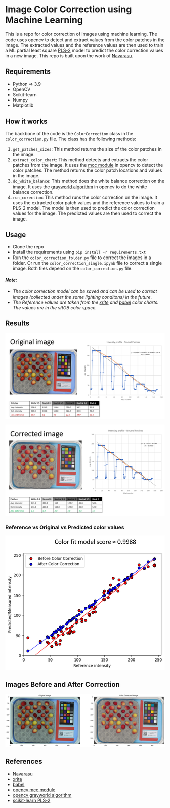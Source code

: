 # Image Color Correction using Machine Learning #
This is a repo for color correction of images using machine learning. The code uses opencv to detect and extract values from the color patches in the image. The extracted values and the reference values are then used to train a ML partial least square [PLS-2](https://scikit-learn.org/stable/modules/generated/sklearn.cross_decomposition.PLSRegression.html) model to predict the color correction values in a new image. This repo is built upon the work of [Navarasu](https://blog.francium.tech/using-machine-learning-for-color-calibration-with-a-color-checker-d9f0895eafdb).

## Requirements ##
* Python => 3.9
* OpenCV
* Scikit-learn
* Numpy
* Matplotlib

## How it works ##
The backbone of the code is the `ColorCorrection` class in the `color_correction.py` file. The class has the following methods:
1. `get_patches_sizes`: This method returns the size of the color patches in the image.
2. `extract_color_chart`: This method detects and extracts the color patches from the image. It uses the [mcc module](https://docs.opencv.org/4.x/dd/d19/group__mcc.html) in opencv to detect the color patches. The method returns the color patch locations and values in the image.
3. `do_white_balance`: This method does the white balance correction on the image. It uses the [grayworld algorithm](https://docs.opencv.org/4.x/d3/dc1/group__imgproc__color__conversions.html#ga4e0972be5de079fed4e3a10e24ef5ef0) in opencv to do the white balance correction.
4. `run_corection`: This method runs the color correction on the image. It uses the extracted color patch values and the reference values to train a PLS-2 model. The model is then used to predict the color correction values for the image. The predicted values are then used to correct the image.


## Usage ##
* Clone the repo
* Install the requirements using `pip install -r requirements.txt`
* Run the `color_correction_folder.py` file to correct the images in a folder. Or run the `color_correction_single.ipynb` file to correct a single image. Both files depend on the `color_correction.py` file.

#### *Note:*
  * *The color correction model can be saved and can be used to correct images (collected under the same lighting conditons) in the future.*
  * *The Reference values are taken from the [xrite](https://xritephoto.com/documents/literature/en/ColorData-1p_EN.pdf) and [babel](https://babelcolor.com/index_htm_files/RGB%20Coordinates%20of%20the%20Macbeth%20ColorChecker.pdf) color charts. The values are in the sRGB color space.*

## Results ##
![Alt text](readme_images/Original.png)

![Alt text](readme_images/Corrected.png)

### Reference vs Original vs Predicted color values ###
![Alt text](readme_images/model_plot.png)

## Images Before and After Correction ###
![Alt text](readme_images/before_vs_after.png)


## References ##
* [Navarasu](https://blog.francium.tech/using-machine-learning-for-color-calibration-with-a-color-checker-d9f0895eafdb)
* [xrite](https://xritephoto.com/documents/literature/en/ColorData-1p_EN.pdf)
* [babel](https://babelcolor.com/index_htm_files/RGB%20Coordinates%20of%20the%20Macbeth%20ColorChecker.pdf)
* [opencv mcc module](https://docs.opencv.org/4.x/dd/d19/group__mcc.html)
* [opencv grayworld algorithm](https://docs.opencv.org/4.x/d3/dc1/group__imgproc__color__conversions.html#ga4e0972be5de079fed4e3a10e24ef5ef0)
* [scikit-learn PLS-2](https://scikit-learn.org/stable/modules/generated/sklearn.cross_decomposition.PLSRegression.html)
